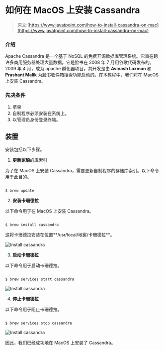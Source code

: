 # 如何在 MacOS 上安装 Cassandra

> 原文:[https://www.javatpoint.com/how-to-install-cassandra-on-mac](https://www.javatpoint.com/how-to-install-cassandra-on-mac)

### 介绍

Apache Cassandra 是一个基于 NoSQL 的免费开源数据库管理系统。它旨在跨许多商用服务器处理大量数据。它是脸书在 2008 年 7 月用谷歌代码发布的。2009 年 4 月，成为 apache 孵化器项目。其开发是由 **Avinash Laxman** 和 **Prashant Malik** 为脸书收件箱搜索功能启动的。在本教程中，我们将在 MacOS 上安装 Cassandra。

### 先决条件

1.  苹果
2.  自制程序必须安装在系统上。
3.  以管理员身份登录终端。

## 装置

安装包括以下步骤。

1) **更新家酿**的库索引

为了在 MacOS 上安装 Cassandra，需要更新自制程序的存储库索引。以下命令用于此目的。

```

$ brew update

```

2) **安装卡珊德拉**

以下命令用于在 MacOS 上安装 Cassandra。

```

$ brew install cassandra 

```

这将卡珊德拉安装在位置**/usr/local/地窖/卡珊德拉**。

![Install cassandra](../Images/0f95c2a534d7299f4c4fb21330c896f3.png)

3) **启动卡珊德拉**

以下命令用于启动卡珊德拉。

```

$ brew services start cassandra

```

![Install cassandra](../Images/b7fd51d3b0c053d8eccf6751ee00298d.png)

4) **停止卡珊德拉**

以下命令用于阻止卡珊德拉。

```

$ brew services stop cassandra

```

![Install cassandra](../Images/7b808add044ef4698b5c910036af1baf.png)

因此，我们已经成功地在 MacOS 上安装了 Cassandra。